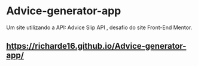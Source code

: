 # Advice-generator-app
Um site utilizando a API: Advice Slip API , desafio do site Front-End Mentor.

## https://richarde16.github.io/Advice-generator-app/

